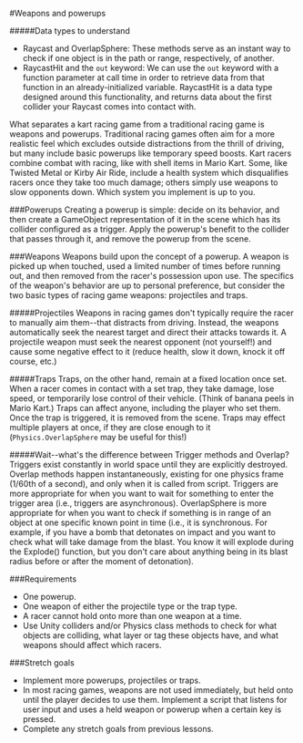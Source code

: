 #Weapons and powerups

#####Data types to understand
- Raycast and OverlapSphere: These methods serve as an instant way to check if one object is in the path or range, respectively, of another.
- RaycastHit and the `out` keyword: We can use the `out` keyword with a function parameter at call time in order to retrieve data from that function in an already-initialized variable. RaycastHit is a data type designed around this functionality, and returns data about the first collider your Raycast comes into contact with.

What separates a kart racing game from a traditional racing game is weapons and powerups. Traditional racing games often aim for a more realistic feel which excludes outside distractions from the thrill of driving, but many include basic powerups like temporary speed boosts. Kart racers combine combat with racing, like with shell items in Mario Kart. Some, like Twisted Metal or Kirby Air Ride, include a health system which disqualifies racers once they take too much damage; others simply use weapons to slow opponents down. Which system you implement is up to you.

###Powerups
Creating a powerup is simple: decide on its behavior, and then create a GameObject representation of it in the scene which has its collider configured as a trigger. Apply the powerup's benefit to the collider that passes through it, and remove the powerup from the scene.

###Weapons
Weapons build upon the concept of a powerup. A weapon is picked up when touched, used a limited number of times before running out, and then removed from the racer's possession upon use. The specifics of the weapon's behavior are up to personal preference, but consider the two basic types of racing game weapons: projectiles and traps.

#####Projectiles
Weapons in racing games don't typically require the racer to manually aim them--that distracts from driving. Instead, the weapons automatically seek the nearest target and direct their attacks towards it. A projectile weapon must seek the nearest opponent (not yourself!) and cause some negative effect to it (reduce health, slow it down, knock it off course, etc.)

#####Traps
Traps, on the other hand, remain at a fixed location once set. When a racer comes in contact with a set trap, they take damage, lose speed, or temporarily lose control of their vehicle. (Think of banana peels in Mario Kart.) Traps can affect anyone, including the player who set them. Once the trap is triggered, it is removed from the scene. Traps may effect multiple players at once, if they are close enough to it (`Physics.OverlapSphere` may be useful for this!)

#####Wait--what's the difference between Trigger methods and Overlap<Shape>?
Triggers exist constantly in world space until they are explicitly destroyed. Overlap methods happen instantaneously, existing for one physics frame (1/60th of a second), and only when it is called from script. Triggers are more appropriate for when you want to wait for something to enter the trigger area (i.e., triggers are asynchronous). OverlapSphere is more appropriate for when you want to check if something is in range of an object at one specific known point in time (i.e., it is synchronous. For example, if you have a bomb that detonates on impact and you want to check what will take damage from the blast. You know it will explode during the Explode() function, but you don't care about anything being in its blast radius before or after the moment of detonation).

###Requirements
- One powerup.
- One weapon of either the projectile type or the trap type.
- A racer cannot hold onto more than one weapon at a time.
- Use Unity colliders and/or Physics class methods to check for what objects are colliding, what layer or tag these objects have, and what weapons should affect which racers.

###Stretch goals
- Implement more powerups, projectiles or traps.
- In most racing games, weapons are not used immediately, but held onto until the player decides to use them. Implement a script that listens for user input and uses a held weapon or powerup when a certain key is pressed.
- Complete any stretch goals from previous lessons.